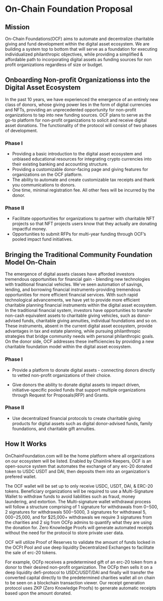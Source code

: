 ﻿
# On-Chain Foundation Proposal

## Mission

On-Chain Foundations(OCF) aims to automate and decentralize charitable giving and fund development within the digital asset ecosystem. We are building a system top to bottom that will serve as a foundation for executing individualized philanthropic objectives, while providing a simplified & affordable path to incorporating digital assets as funding sources for non profit organizations regardless of size or budget.

## Onboarding Non-profit Organizationss into the Digital Asset Ecosystem

In the past 10 years, we have experienced the emergence of an entirely new class of donors, whose giving power lies in the form of digital currencies and NFTs, providing an unprecedented opportunity for non-profit organizations to tap into new funding sources. OCF plans to serve as the go-to platform for non-profit organizations to solicit and receive digital asset donations. The functionality of the protocol will consist of two phases of development.

### Phase I

- Providing a basic introduction to the digital asset ecosystem and unbiased educational resources for integrating crypto currencies into their existing banking and accounting structure.
- Providing a customizable donor-facing page and giving features for organizations on the OCF platform.
- The ability to automate and create customizable tax receipts and thank you communications to donors.
- One time, minimal registration fee. All other fees will be incurred by the donor.

### Phase II

- Facilitate opportunities for organizations to partner with charitable NFT projects so that NFT projects users know that they actually are donating impactful money.
- Opportunities to submit RFPs for multi-year funding through OCF’s pooled impact fund initiatives.

## Bringing the Traditional Community Foundation Model On-Chain

The emergence of digital assets classes have afforded investors tremendous opportunities for financial gain - blending new technologies with traditional financial vehicles. We've seen automation of savings, lending, and borrowing financial instruments-providing tremendous opportunities for more efficient financial services. With such rapid technological advancements, we have yet to provide more efficient charitable planning financial instruments within the digital asset ecosystem. In the traditional financial system, investors have opportunities to transfer non-cash equivalent assets to charitable giving vehicles, such as donor-advised funds, charitable giving annuities, individual foundations and so on. These instruments, absent in the current digital asset ecosystem, provide advantages in tax and estate planning, while pursuing philanthropic strategies that bridge community needs with personal philanthropic goals. On the donor side, OCF addresses these inefficiencies by providing a new charitable foundation model within the digital asset ecosystem.
### Phase I

- Provide a platform to donate digital assets - connecting donors directly to vetted non-profit organizations of their choice.

- Give donors the ability to donate digital assets to impact driven, initiative-specific pooled funds that support multiple organizations through Request for Proposals(RFP) and Grants.

### Phase II

- Use decentralized financial protocols to create charitable giving products for digital assets such as digital donor-advised funds, family foundations, and charitable gift annuities.

## How It Works

OnChainFoundation.com will be the home platform where all organizations on our ecosystem will be listed. Enabled by Chainlink Keepers, OCF is an open-source system that automates the exchange of any erc-20 donated token to USDC USDT and DAI, then deposits them into an organization's prefered wallet.

The OCF wallet will be set up to only receive USDC, USDT, DAI, & ERC-20 tokens. Beneficiary organizations will be required to use a Multi-Signature Wallet to withdraw funds to avoid liabilities such as fraud, money laundering, and extortion. The Multi-signature wallet withdrawal process will follow a structure comprising of 1 signature for withdrawals from $0-$500, 2 signatures for withdrawals $500-$5000, 3 signatures for withdrawal $5,000-$25,000, and for $25,000+ withdrawals we require 3 signatures from the charities and 2 sig from OCFp admins to quantify what they are using the donation for. Zero Knowledge Proofs will generate automated receipts without the need for the protocol to store private user data.

OCF will utilize Proof of Reserves to validate the amount of funds locked in the OCFt Pool and use deep liquidity Decentralized Exchanges to facilitate the sale of erc-20 tokens. 

For example, OCFp receives a predetermined gift of an erc-20 token from a donor to their desired non-profit organization. The OCFp then sells it on a deep liquidity defi-protocol to USDC/USDT/DAI and finally will transfer the converted capital directly to the predetermined charities wallet all on chain to be seen on a blockchain transaction viewer. Our receipt generation protocol uses ZKP (Zero Knowledge Proofs) to generate automatic receipts based upon the amount donated.

